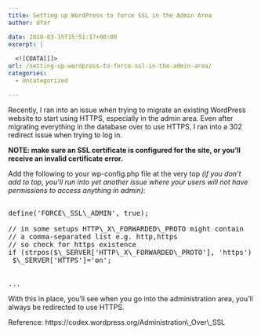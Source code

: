 ```yaml
---
title: Setting up WordPress to force SSL in the Admin Area
author: dfar

date: 2019-03-15T15:51:17+00:00
excerpt: |
  
  <![CDATA[]]>
url: /setting-up-wordpress-to-force-ssl-in-the-admin-area/
categories:
  - Uncategorized

---
```

 <p>Recently, I ran into an issue when trying to migrate an existing WordPress website to start using HTTPS, especially in the admin area. Even after migrating everything in the database over to use HTTPS, I ran into a 302 redirect issue when trying to log in.</p> <p><strong>NOTE: make sure an SSL certificate is configured for the site, or you&#8217;ll receive an invalid certificate error.</strong></p> <p>Add the following to your wp-config.php file at the very top <em>(if you don&#8217;t add to top, you&#8217;ll run into yet another issue where your users will not have permissions to access anything in admin)</em>:</p> <pre class="wp-block-preformatted"><?php<br /><br />define('FORCE\_SSL\_ADMIN', true);<br /><br />// in some setups HTTP\_X\_FORWARDED\_PROTO might contain <br />// a comma-separated list e.g. http,https<br />// so check for https existence<br />if (strpos($\_SERVER['HTTP\_X\_FORWARDED\_PROTO'], 'https') !== false)<br /> $\_SERVER['HTTPS']='on';<br /><br /><br />...</pre> <p>With this in place, you&#8217;ll see when you go into the administration area, you&#8217;ll always be redirected to use HTTPS.</p> <p>Reference:&nbsp;https://codex.wordpress.org/Administration\_Over\_SSL</p>